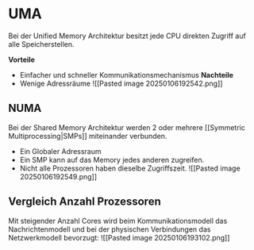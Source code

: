 # UMA
Bei der Unified Memory Architektur besitzt jede CPU direkten Zugriff auf alle Speicherstellen.

**Vorteile**
- Einfacher und schneller Kommunikationsmechanismus
**Nachteile**
- Wenige Adressräume
![[Pasted image 20250106192542.png]]
## NUMA
Bei der Shared Memory Architektur werden 2 oder mehrere [[Symmetric Multiprocessing|SMPs]] miteinander verbunden.
- Ein Globaler Adressraum
- Ein SMP kann auf das Memory jedes anderen zugreifen.
- Nicht alle Prozessoren haben dieselbe Zugriffszeit.
![[Pasted image 20250106192549.png]]

## Vergleich Anzahl Prozessoren
Mit steigender Anzahl Cores wird beim Kommunikationsmodell das Nachrichtenmodell und bei der physischen Verbindungen das Netzwerkmodell bevorzugt:
![[Pasted image 20250106193102.png]]